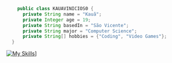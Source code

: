 ```java
    public class KAUAVINICIOS0 {
      private String name = "Kauã";
      private Integer age = 19;
      private String basedIn = "São Vicente";
      private String major = "Computer Science";
      private String[] hobbies = {"Coding", "Video Games"};
  }
```

[![My Skills](https://skillicons.dev/icons?i=java,spring,aws,python,js,php,laravel,&perline=10)](https://skillicons.dev)]

